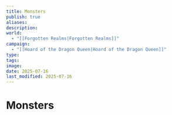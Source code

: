 ```yaml
---
title: Monsters
publish: true
aliases: 
description: 
world:
  - "[[Forgotten Realms|Forgotten Realms]]"
campaign:
  - "[[Hoard of the Dragon Queen|Hoard of the Dragon Queen]]"
type: 
tags: 
image: 
date: 2025-07-16
last_modified: 2025-07-16
---
```

# Monsters